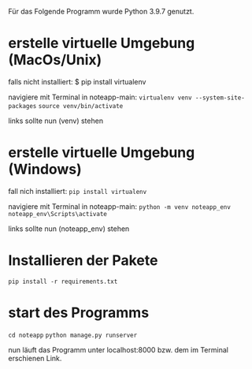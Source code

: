 Für das Folgende Programm wurde Python 3.9.7 genutzt.

# erstelle virtuelle Umgebung (MacOs/Unix)
falls nicht installiert:
$ pip install virtualenv

navigiere mit Terminal in noteapp-main:
```virtualenv venv --system-site-packages```
```source venv/bin/activate```

links sollte nun (venv) stehen

# erstelle virtuelle Umgebung (Windows)

fall nich installiert:
```pip install virtualenv```

navigiere mit Terminal in noteapp-main:
```python -m venv noteapp_env```
```noteapp_env\Scripts\activate```

links sollte nun (noteapp_env) stehen

# Installieren der Pakete
```pip install -r requirements.txt```

# start des Programms
```cd noteapp```
```python manage.py runserver```

nun läuft das  Programm unter localhost:8000 bzw. dem im Terminal erschienen Link.
